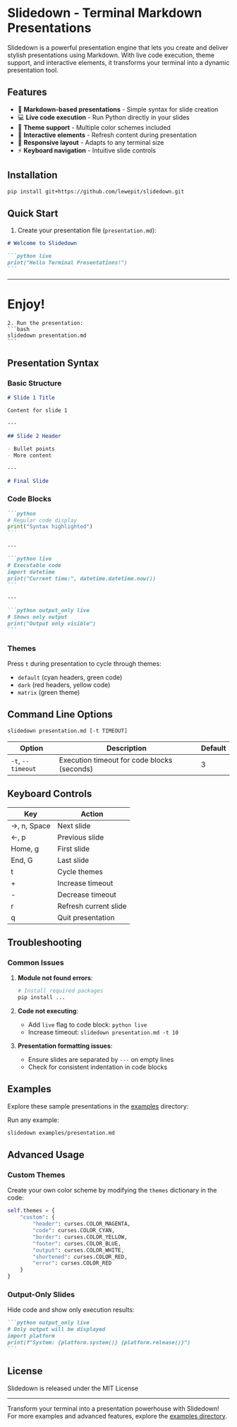 # Slidedown - Terminal Markdown Presentations

Slidedown is a powerful presentation engine that lets you create and deliver stylish presentations using Markdown. With live code execution, theme support, and interactive elements, it transforms your terminal into a dynamic presentation tool.

## Features

- 🚀 **Markdown-based presentations** - Simple syntax for slide creation
- 💻 **Live code execution** - Run Python directly in your slides
- 🎨 **Theme support** - Multiple color schemes included
- 🔄 **Interactive elements** - Refresh content during presentation
- 📱 **Responsive layout** - Adapts to any terminal size
- ⚡ **Keyboard navigation** - Intuitive slide controls

## Installation

```bash
pip install git+https://github.com/lewepit/slidedown.git
```

## Quick Start

1. Create your presentation file (`presentation.md`):

````markdown
# Welcome to Slidedown

```python live
print("Hello Terminal Presentations!")
```
````

---

# Enjoy!

````
2. Run the presentation:
```bash
slidedown presentation.md
```
````

## Presentation Syntax

### Basic Structure

```markdown
# Slide 1 Title

Content for slide 1

---

## Slide 2 Header

- Bullet points
- More content

---

# Final Slide
```

### Code Blocks

````markdown
```python
# Regular code display
print("Syntax highlighted")
```

---

```python live
# Executable code
import datetime
print("Current time:", datetime.datetime.now())
```

---

```python output_only live
# Shows only output
print("Output only visible")
```
````

### Themes

Press `t` during presentation to cycle through themes:

- `default` (cyan headers, green code)
- `dark` (red headers, yellow code)
- `matrix` (green theme)

## Command Line Options

```bash
slidedown presentation.md [-t TIMEOUT]
```

| Option            | Description                                 | Default |
| ----------------- | ------------------------------------------- | ------- |
| `-t`, `--timeout` | Execution timeout for code blocks (seconds) | 3       |

## Keyboard Controls

| Key         | Action                |
| ----------- | --------------------- |
| →, n, Space | Next slide            |
| ←, p        | Previous slide        |
| Home, g     | First slide           |
| End, G      | Last slide            |
| t           | Cycle themes          |
| +           | Increase timeout      |
| -           | Decrease timeout      |
| r           | Refresh current slide |
| q           | Quit presentation     |

## Troubleshooting

### Common Issues

1. **Module not found errors**:

   ```bash
   # Install required packages
   pip install ...
   ```

2. **Code not executing**:

   - Add `live` flag to code block: `python live`
   - Increase timeout: `slidedown presentation.md -t 10`

3. **Presentation formatting issues**:
   - Ensure slides are separated by `---` on empty lines
   - Check for consistent indentation in code blocks

## Examples

Explore these sample presentations in the [examples](https://github.com/lewepit/slidedown/tree/main/examples) directory:

Run any example:

```bash
slidedown examples/presentation.md
```

## Advanced Usage

### Custom Themes

Create your own color scheme by modifying the `themes` dictionary in the code:

```python
self.themes = {
    "custom": {
        "header": curses.COLOR_MAGENTA,
        "code": curses.COLOR_CYAN,
        "border": curses.COLOR_YELLOW,
        "footer": curses.COLOR_BLUE,
        "output": curses.COLOR_WHITE,
        "shortened": curses.COLOR_RED,
        "error": curses.COLOR_RED
    }
}
```

### Output-Only Slides

Hide code and show only execution results:

````markdown
```python output_only live
# Only output will be displayed
import platform
print(f"System: {platform.system()} {platform.release()}")
```
````

## License

Slidedown is released under the MIT License

---

Transform your terminal into a presentation powerhouse with Slidedown! For more examples and advanced features, explore the [examples directory](https://github.com/lewepit/slidedown/tree/main/examples).
